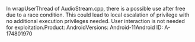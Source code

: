 In wrapUserThread of AudioStream.cpp, there is a possible use after free due to a race condition. This could lead to local escalation of privilege with no additional execution privileges needed. User interaction is not needed for exploitation.Product: AndroidVersions: Android-11Android ID: A-174801970